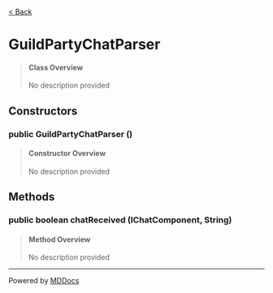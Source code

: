 [< Back](../README.md)
# GuildPartyChatParser #
>#### Class Overview ####
>No description provided
## Constructors ##
### public GuildPartyChatParser () ###
>#### Constructor Overview ####
>No description provided
>
## Methods ##
### public boolean chatReceived (IChatComponent, String) ###
>#### Method Overview ####
>No description provided
>

---
Powered by [MDDocs](https://github.com/VRCube/MDDocs)